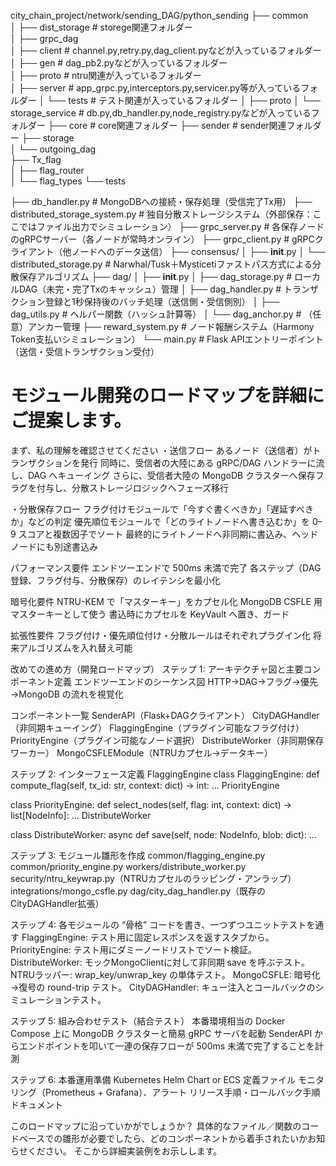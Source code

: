 city_chain_project/network/sending_DAG/python_sending
├── common       
│   ├── dist_storage   # storege関連フォルダー     
│   ├── grpc_dag   
│       ├── client     # channel.py,retry.py,dag_client.pyなどが入っているフォルダー    
│       ├── gen        # dag_pb2.pyなどが入っているフォルダー      
│       ├── proto      # ntru関連が入っているフォルダー   
│       ├── server     # app_grpc.py,interceptors.py,servicer.py等が入っているフォルダー 
│       └── tests      # テスト関連が入っているフォルダー 
│   ├── proto
│   └── storage_service  # db.py,db_handler.py,node_registry.pyなどが入っているフォルダー 
├── core               # core関連フォルダー 
├── sender             # sender関連フォルダー 
├── storage           
│   └── outgoing_dag   
├── Tx_flag            
│   ├── flag_router        
│   └── flag_types
└──  tests

├── db_handler.py                  # MongoDBへの接続・保存処理（受信完了Tx用）
├── distributed_storage_system.py  # 独自分散ストレージシステム（外部保存：ここではファイル出力でシミュレーション）
├── grpc_server.py                 # 各保存ノードのgRPCサーバー（各ノードが常時オンライン）
├── grpc_client.py                 # gRPCクライアント（他ノードへのデータ送信）
├── consensus/
│   ├── __init__.py
│   └── distributed_storage.py     # Narwhal/Tusk＋Mysticetiファストパス方式による分散保存アルゴリズム
├── dag/
│   ├── __init__.py
│   ├── dag_storage.py             # ローカルDAG（未完・完了Txのキャッシュ）管理
│   ├── dag_handler.py             # トランザクション登録と1秒保持後のバッチ処理（送信側・受信側別）
│   ├── dag_utils.py               # ヘルパー関数（ハッシュ計算等）
│   └── dag_anchor.py              # （任意）アンカー管理
├── reward_system.py               # ノード報酬システム（Harmony Token支払いシミュレーション）
└── main.py                        # Flask APIエントリーポイント（送信・受信トランザクション受付）



# モジュール開発のロードマップを詳細にご提案します。

まず、私の理解を確認させてください
・送信フロー
あるノード（送信者）がトランザクションを発行
同時に、受信者の大陸にある gRPC/DAG ハンドラーに流し、DAG へキューイング
さらに、受信者大陸の MongoDB クラスターへ保存フラグを付与し、分散ストレージロジックへフェーズ移行

・分散保存フロー
フラグ付けモジュールで「今すぐ書くべきか」「遅延すべきか」などの判定
優先順位モジュールで「どのライトノードへ書き込むか」を 0–9 スコアと複数因子でソート
最終的にライトノードへ非同期に書込み、ヘッドノードにも別途書込み

パフォーマンス要件
エンドツーエンドで 500ms 未満で完了
各ステップ（DAG 登録、フラグ付与、分散保存）のレイテンシを最小化

暗号化要件
NTRU-KEM で「マスターキー」をカプセル化
MongoDB CSFLE 用マスターキーとして使う
書込時にカプセルを KeyVault へ置き、ガード

拡張性要件
フラグ付け・優先順位付け・分散ルールはそれぞれプラグイン化
将来アルゴリズムを入れ替え可能

改めての進め方（開発ロードマップ）
ステップ 1: アーキテクチャ図と主要コンポーネント定義
エンドツーエンドのシーケンス図
HTTP→DAG→フラグ→優先→MongoDB の流れを視覚化

コンポーネント一覧
SenderAPI（Flask+DAGクライアント）
CityDAGHandler（非同期キューイング）
FlaggingEngine（プラグイン可能なフラグ付け）
PriorityEngine（プラグイン可能なノード選択）
DistributeWorker（非同期保存ワーカー）
MongoCSFLEModule（NTRUカプセル→データキー）

ステップ 2: インターフェース定義
FlaggingEngine
class FlaggingEngine:
    def compute_flag(self, tx_id: str, context: dict) -> int: ...
PriorityEngine

class PriorityEngine:
    def select_nodes(self, flag: int, context: dict) -> list[NodeInfo]: ...
DistributeWorker

class DistributeWorker:
    async def save(self, node: NodeInfo, blob: dict): ...

ステップ 3: モジュール雛形を作成
common/flagging_engine.py
common/priority_engine.py
workers/distribute_worker.py
security/ntru_keywrap.py（NTRUカプセルのラッピング・アンラップ）
integrations/mongo_csfle.py
dag/city_dag_handler.py（既存のCityDAGHandler拡張）

ステップ 4: 各モジュールの “骨格” コードを書き、一つずつユニットテストを通す
FlaggingEngine: テスト用に固定レスポンスを返すスタブから。
PriorityEngine: テスト用にダミーノードリストでソート検証。
DistributeWorker: モックMongoClientに対して非同期 save を呼ぶテスト。
NTRUラッパー: wrap_key/unwrap_key の単体テスト。
MongoCSFLE: 暗号化→復号の round-trip テスト。
CityDAGHandler: キュー注入とコールバックのシミュレーションテスト。

ステップ 5: 組み合わせテスト（結合テスト）
本番環境相当の Docker Compose 上に MongoDB クラスターと簡易 gRPC サーバを起動
SenderAPI からエンドポイントを叩いて一連の保存フローが 500ms 未満で完了することを計測

ステップ 6: 本番運用準備
Kubernetes Helm Chart or ECS 定義ファイル
モニタリング（Prometheus + Grafana）、アラート
リリース手順・ロールバック手順ドキュメント

このロードマップに沿っていかがでしょうか？
具体的なファイル／関数のコードベースでの雛形が必要でしたら、どのコンポーネントから着手されたいかお知らせください。 そこから詳細実装例をお示しします。